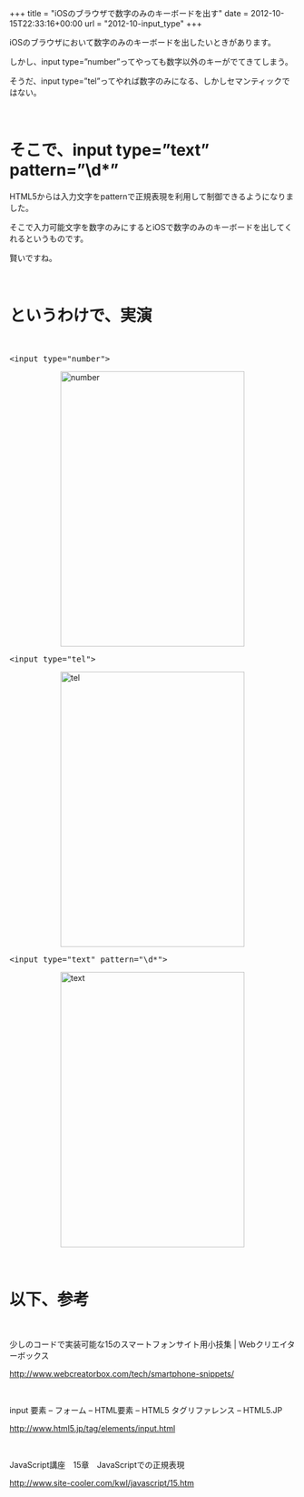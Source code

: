 +++
title = "iOSのブラウザで数字のみのキーボードを出す"
date = 2012-10-15T22:33:16+00:00
url = "2012-10-input_type"
+++
&nbsp; 

iOSのブラウザにおいて数字のみのキーボードを出したいときがあります。 

しかし、input type=&#8221;number&#8221;ってやっても数字以外のキーがでてきてしまう。 

そうだ、input type=&#8221;tel&#8221;ってやれば数字のみになる、しかしセマンティックではない。 

&nbsp; 

# そこで、input type=&#8221;text&#8221; pattern=&#8221;\d*&#8221;

HTML5からは入力文字をpatternで正規表現を利用して制御できるようになりました。 

そこで入力可能文字を数字のみにするとiOSで数字のみのキーボードを出してくれるというものです。 

賢いですね。 

&nbsp; 

# というわけで、実演

&nbsp;

<pre class="brush: xml; gutter: false; title: ; notranslate" title="">&lt;input type=&quot;number&quot;&gt;</pre>

[<img style="background-image: none; border-right-width: 0px; padding-left: 0px; padding-right: 0px; display: block; float: none; border-top-width: 0px; border-bottom-width: 0px; margin-left: auto; border-left-width: 0px; margin-right: auto; padding-top: 0px" title="number" border="0" alt="number" src="http://5000164.jp/wp-content/uploads/2012/10/number_thumb1.png" width="324" height="484" />](http://5000164.jp/wp-content/uploads/2012/10/number1.png) 

<pre class="brush: xml; gutter: false; title: ; notranslate" title="">&lt;input type=&quot;tel&quot;&gt;</pre>

[<img style="background-image: none; border-right-width: 0px; padding-left: 0px; padding-right: 0px; display: block; float: none; border-top-width: 0px; border-bottom-width: 0px; margin-left: auto; border-left-width: 0px; margin-right: auto; padding-top: 0px" title="tel" border="0" alt="tel" src="http://5000164.jp/wp-content/uploads/2012/10/tel_thumb1.png" width="324" height="484" />](http://5000164.jp/wp-content/uploads/2012/10/tel1.png) 

<pre class="brush: xml; gutter: false; title: ; notranslate" title="">&lt;input type=&quot;text&quot; pattern=&quot;\d*&quot;&gt;</pre>

[<img style="background-image: none; border-right-width: 0px; padding-left: 0px; padding-right: 0px; display: block; float: none; border-top-width: 0px; border-bottom-width: 0px; margin-left: auto; border-left-width: 0px; margin-right: auto; padding-top: 0px" title="text" border="0" alt="text" src="http://5000164.jp/wp-content/uploads/2012/10/text_thumb1.png" width="324" height="484" />](http://5000164.jp/wp-content/uploads/2012/10/text1.png) 

&nbsp; 

# 以下、参考

&nbsp; 

少しのコードで実装可能な15のスマートフォンサイト用小技集 | Webクリエイターボックス 

<http://www.webcreatorbox.com/tech/smartphone-snippets/> 

&nbsp; 

input 要素 &#8211; フォーム &#8211; HTML要素 &#8211; HTML5 タグリファレンス &#8211; HTML5.JP 

<http://www.html5.jp/tag/elements/input.html> 

&nbsp; 

JavaScript講座　15章　JavaScriptでの正規表現 

http://www.site-cooler.com/kwl/javascript/15.htm